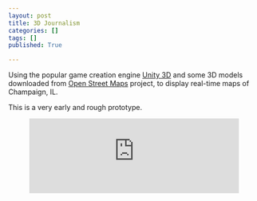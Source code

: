 ```yaml
---
layout: post
title: 3D Journalism
categories: []
tags: []
published: True

---
```


Using the popular game creation engine [Unity 3D](http://unity3d.com/) and some 3D models downloaded from [Open Street Maps](openstreetmap.org) project, to display real-time maps of Champaign, IL.

This is a very early and rough prototype.
<div style="width: 100%; text-align: center;">
	<iframe style="width: 100%; max-width:420px; max-height: 315px;" src="https://www.youtube.com/embed/VFPOji14L1I?rel=0&amp;controls=0" frameborder="0" allowfullscreen></iframe>
</div>